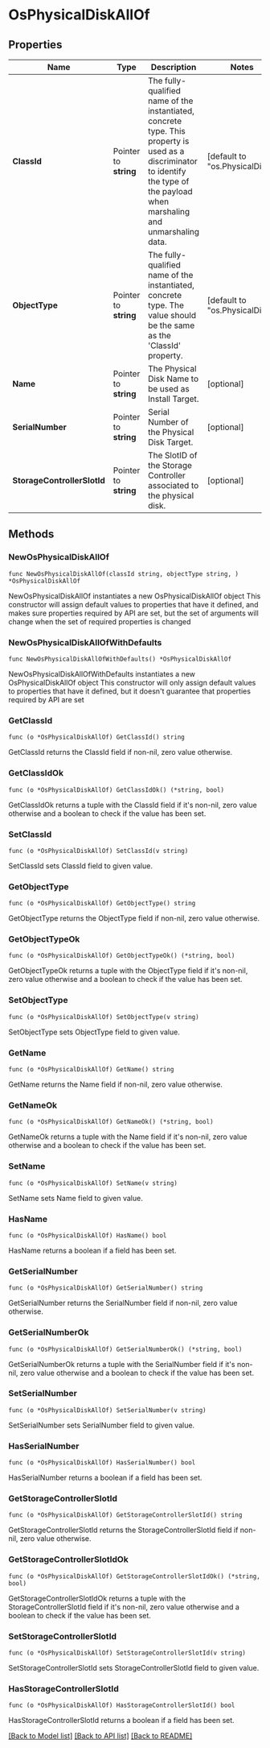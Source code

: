 # OsPhysicalDiskAllOf

## Properties

Name | Type | Description | Notes
------------ | ------------- | ------------- | -------------
**ClassId** | Pointer to **string** | The fully-qualified name of the instantiated, concrete type. This property is used as a discriminator to identify the type of the payload when marshaling and unmarshaling data. | [default to "os.PhysicalDisk"]
**ObjectType** | Pointer to **string** | The fully-qualified name of the instantiated, concrete type. The value should be the same as the &#39;ClassId&#39; property. | [default to "os.PhysicalDisk"]
**Name** | Pointer to **string** | The Physical Disk Name to be used as Install Target. | [optional] 
**SerialNumber** | Pointer to **string** | Serial Number of the Physical Disk Target. | [optional] 
**StorageControllerSlotId** | Pointer to **string** | The SlotID of the Storage Controller associated to the physical disk. | [optional] 

## Methods

### NewOsPhysicalDiskAllOf

`func NewOsPhysicalDiskAllOf(classId string, objectType string, ) *OsPhysicalDiskAllOf`

NewOsPhysicalDiskAllOf instantiates a new OsPhysicalDiskAllOf object
This constructor will assign default values to properties that have it defined,
and makes sure properties required by API are set, but the set of arguments
will change when the set of required properties is changed

### NewOsPhysicalDiskAllOfWithDefaults

`func NewOsPhysicalDiskAllOfWithDefaults() *OsPhysicalDiskAllOf`

NewOsPhysicalDiskAllOfWithDefaults instantiates a new OsPhysicalDiskAllOf object
This constructor will only assign default values to properties that have it defined,
but it doesn't guarantee that properties required by API are set

### GetClassId

`func (o *OsPhysicalDiskAllOf) GetClassId() string`

GetClassId returns the ClassId field if non-nil, zero value otherwise.

### GetClassIdOk

`func (o *OsPhysicalDiskAllOf) GetClassIdOk() (*string, bool)`

GetClassIdOk returns a tuple with the ClassId field if it's non-nil, zero value otherwise
and a boolean to check if the value has been set.

### SetClassId

`func (o *OsPhysicalDiskAllOf) SetClassId(v string)`

SetClassId sets ClassId field to given value.


### GetObjectType

`func (o *OsPhysicalDiskAllOf) GetObjectType() string`

GetObjectType returns the ObjectType field if non-nil, zero value otherwise.

### GetObjectTypeOk

`func (o *OsPhysicalDiskAllOf) GetObjectTypeOk() (*string, bool)`

GetObjectTypeOk returns a tuple with the ObjectType field if it's non-nil, zero value otherwise
and a boolean to check if the value has been set.

### SetObjectType

`func (o *OsPhysicalDiskAllOf) SetObjectType(v string)`

SetObjectType sets ObjectType field to given value.


### GetName

`func (o *OsPhysicalDiskAllOf) GetName() string`

GetName returns the Name field if non-nil, zero value otherwise.

### GetNameOk

`func (o *OsPhysicalDiskAllOf) GetNameOk() (*string, bool)`

GetNameOk returns a tuple with the Name field if it's non-nil, zero value otherwise
and a boolean to check if the value has been set.

### SetName

`func (o *OsPhysicalDiskAllOf) SetName(v string)`

SetName sets Name field to given value.

### HasName

`func (o *OsPhysicalDiskAllOf) HasName() bool`

HasName returns a boolean if a field has been set.

### GetSerialNumber

`func (o *OsPhysicalDiskAllOf) GetSerialNumber() string`

GetSerialNumber returns the SerialNumber field if non-nil, zero value otherwise.

### GetSerialNumberOk

`func (o *OsPhysicalDiskAllOf) GetSerialNumberOk() (*string, bool)`

GetSerialNumberOk returns a tuple with the SerialNumber field if it's non-nil, zero value otherwise
and a boolean to check if the value has been set.

### SetSerialNumber

`func (o *OsPhysicalDiskAllOf) SetSerialNumber(v string)`

SetSerialNumber sets SerialNumber field to given value.

### HasSerialNumber

`func (o *OsPhysicalDiskAllOf) HasSerialNumber() bool`

HasSerialNumber returns a boolean if a field has been set.

### GetStorageControllerSlotId

`func (o *OsPhysicalDiskAllOf) GetStorageControllerSlotId() string`

GetStorageControllerSlotId returns the StorageControllerSlotId field if non-nil, zero value otherwise.

### GetStorageControllerSlotIdOk

`func (o *OsPhysicalDiskAllOf) GetStorageControllerSlotIdOk() (*string, bool)`

GetStorageControllerSlotIdOk returns a tuple with the StorageControllerSlotId field if it's non-nil, zero value otherwise
and a boolean to check if the value has been set.

### SetStorageControllerSlotId

`func (o *OsPhysicalDiskAllOf) SetStorageControllerSlotId(v string)`

SetStorageControllerSlotId sets StorageControllerSlotId field to given value.

### HasStorageControllerSlotId

`func (o *OsPhysicalDiskAllOf) HasStorageControllerSlotId() bool`

HasStorageControllerSlotId returns a boolean if a field has been set.


[[Back to Model list]](../README.md#documentation-for-models) [[Back to API list]](../README.md#documentation-for-api-endpoints) [[Back to README]](../README.md)


